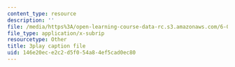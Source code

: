 ```yaml
---
content_type: resource
description: ''
file: /media/https%3A/open-learning-course-data-rc.s3.amazonaws.com/6-004-computation-structures-spring-2017/146e20ece2c2d5f054a84ef5cad0ec80_6OKvJRyeKUQ.srt
file_type: application/x-subrip
resourcetype: Other
title: 3play caption file
uid: 146e20ec-e2c2-d5f0-54a8-4ef5cad0ec80
---
```

